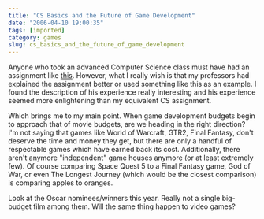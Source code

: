 ```yaml
---
title: "CS Basics and the Future of Game Development"
date: "2006-04-10 19:00:35"
tags: [imported]
category: games
slug: cs_basics_and_the_future_of_game_development
---
```


Anyone who took an advanced Computer Science class must have had an assignment
like
<a title="So you want to build a game..." href="http://www.gamedev.net/reference/articles/article2259.asp">this</a>.
However, what I really wish is that my professors had explained the assignment
better or used something like this as an example. I found the description of his
experience really interesting and his experience seemed more enlightening than
my equivalent CS assignment.

Which brings me to my main point. When game development budgets begin to
approach that of movie budgets, are we heading in the right direction? I'm not
saying that games like World of Warcraft, GTR2, Final Fantasy, don't deserve the
time and money they get, but there are only a handful of respectable games which
have earned back its cost. Additionally, there aren't anymore "independent" game
houses anymore (or at least extremely few). Of course comparing Space Quest 5 to
a Final Fantasy game, God of War, or even The Longest Journey (which would be
the closest comparison) is comparing apples to oranges.

Look at the Oscar nominees/winners this year. Really not a single big-budget
film among them. Will the same thing happen to video games?
